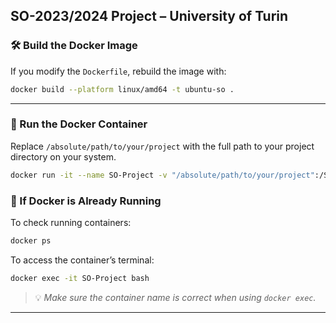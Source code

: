 ## SO-2023/2024 Project – University of Turin

### 🛠️ Build the Docker Image

If you modify the `Dockerfile`, rebuild the image with:

```bash
docker build --platform linux/amd64 -t ubuntu-so .
```

---

### 🚀 Run the Docker Container

Replace `/absolute/path/to/your/project` with the full path to your project directory on your system.

```bash
docker run -it --name SO-Project -v "/absolute/path/to/your/project":/SO-2024 ubuntu-so
```

### 🔄 If Docker is Already Running

To check running containers:

```bash
docker ps
```

To access the container’s terminal:

```bash
docker exec -it SO-Project bash
```

> 💡 *Make sure the container name is correct when using `docker exec`.*

---
